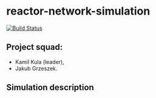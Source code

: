 # reactor-network-simulation

[![Build Status](https://github.com/bumbot-hub/nuclear-reactor-simulation/actions/workflows/maven.yml/badge.svg)](https://github.com/bumbot-hub/reactor-network-simulation/actions)

## Project squad:
- Kamil Kula (leader),
- Jakub Grzeszek.

## Simulation description

